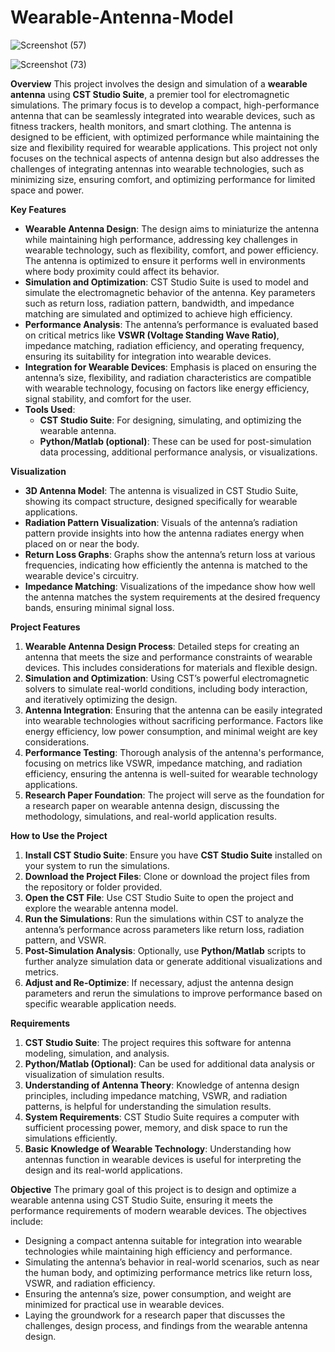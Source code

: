 # Wearable-Antenna-Model

![Screenshot (57)](https://github.com/user-attachments/assets/d24b0fbd-63cf-4332-a3a7-47e0e63d73c7)

![Screenshot (73)](https://github.com/user-attachments/assets/a7d714f0-58e5-411e-81f1-606ce57e0bfb)

**Overview**
This project involves the design and simulation of a **wearable antenna** using **CST Studio Suite**, a premier tool for electromagnetic simulations. The primary focus is to develop a compact, high-performance antenna that can be seamlessly integrated into wearable devices, such as fitness trackers, health monitors, and smart clothing. The antenna is designed to be efficient, with optimized performance while maintaining the size and flexibility required for wearable applications. This project not only focuses on the technical aspects of antenna design but also addresses the challenges of integrating antennas into wearable technologies, such as minimizing size, ensuring comfort, and optimizing performance for limited space and power.

**Key Features**
- **Wearable Antenna Design**: The design aims to miniaturize the antenna while maintaining high performance, addressing key challenges in wearable technology, such as flexibility, comfort, and power efficiency. The antenna is optimized to ensure it performs well in environments where body proximity could affect its behavior.
- **Simulation and Optimization**: CST Studio Suite is used to model and simulate the electromagnetic behavior of the antenna. Key parameters such as return loss, radiation pattern, bandwidth, and impedance matching are simulated and optimized to achieve high efficiency.
- **Performance Analysis**: The antenna’s performance is evaluated based on critical metrics like **VSWR (Voltage Standing Wave Ratio)**, impedance matching, radiation efficiency, and operating frequency, ensuring its suitability for integration into wearable devices.
- **Integration for Wearable Devices**: Emphasis is placed on ensuring the antenna’s size, flexibility, and radiation characteristics are compatible with wearable technology, focusing on factors like energy efficiency, signal stability, and comfort for the user.
- **Tools Used**: 
  - **CST Studio Suite**: For designing, simulating, and optimizing the wearable antenna.
  - **Python/Matlab (optional)**: These can be used for post-simulation data processing, additional performance analysis, or visualizations.

**Visualization**
- **3D Antenna Model**: The antenna is visualized in CST Studio Suite, showing its compact structure, designed specifically for wearable applications.
- **Radiation Pattern Visualization**: Visuals of the antenna’s radiation pattern provide insights into how the antenna radiates energy when placed on or near the body.
- **Return Loss Graphs**: Graphs show the antenna’s return loss at various frequencies, indicating how efficiently the antenna is matched to the wearable device's circuitry.
- **Impedance Matching**: Visualizations of the impedance show how well the antenna matches the system requirements at the desired frequency bands, ensuring minimal signal loss.

**Project Features**
1. **Wearable Antenna Design Process**: Detailed steps for creating an antenna that meets the size and performance constraints of wearable devices. This includes considerations for materials and flexible design.
2. **Simulation and Optimization**: Using CST’s powerful electromagnetic solvers to simulate real-world conditions, including body interaction, and iteratively optimizing the design.
3. **Antenna Integration**: Ensuring that the antenna can be easily integrated into wearable technologies without sacrificing performance. Factors like energy efficiency, low power consumption, and minimal weight are key considerations.
4. **Performance Testing**: Thorough analysis of the antenna's performance, focusing on metrics like VSWR, impedance matching, and radiation efficiency, ensuring the antenna is well-suited for wearable technology applications.
5. **Research Paper Foundation**: The project will serve as the foundation for a research paper on wearable antenna design, discussing the methodology, simulations, and real-world application results.

**How to Use the Project**
1. **Install CST Studio Suite**: Ensure you have **CST Studio Suite** installed on your system to run the simulations.
2. **Download the Project Files**: Clone or download the project files from the repository or folder provided.
3. **Open the CST File**: Use CST Studio Suite to open the project and explore the wearable antenna model.
4. **Run the Simulations**: Run the simulations within CST to analyze the antenna’s performance across parameters like return loss, radiation pattern, and VSWR.
5. **Post-Simulation Analysis**: Optionally, use **Python/Matlab** scripts to further analyze simulation data or generate additional visualizations and metrics.
6. **Adjust and Re-Optimize**: If necessary, adjust the antenna design parameters and rerun the simulations to improve performance based on specific wearable application needs.

**Requirements**
1. **CST Studio Suite**: The project requires this software for antenna modeling, simulation, and analysis.
2. **Python/Matlab (Optional)**: Can be used for additional data analysis or visualization of simulation results.
3. **Understanding of Antenna Theory**: Knowledge of antenna design principles, including impedance matching, VSWR, and radiation patterns, is helpful for understanding the simulation results.
4. **System Requirements**: CST Studio Suite requires a computer with sufficient processing power, memory, and disk space to run the simulations efficiently.
5. **Basic Knowledge of Wearable Technology**: Understanding how antennas function in wearable devices is useful for interpreting the design and its real-world applications.

**Objective**
The primary goal of this project is to design and optimize a wearable antenna using CST Studio Suite, ensuring it meets the performance requirements of modern wearable devices. The objectives include:
- Designing a compact antenna suitable for integration into wearable technologies while maintaining high efficiency and performance.
- Simulating the antenna’s behavior in real-world scenarios, such as near the human body, and optimizing performance metrics like return loss, VSWR, and radiation efficiency.
- Ensuring the antenna’s size, power consumption, and weight are minimized for practical use in wearable devices.
- Laying the groundwork for a research paper that discusses the challenges, design process, and findings from the wearable antenna design.


